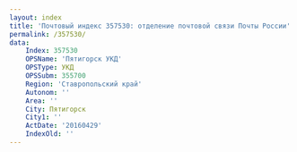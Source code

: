 ```yaml
---
layout: index
title: 'Почтовый индекс 357530: отделение почтовой связи Почты России'
permalink: /357530/
data:
    Index: 357530
    OPSName: 'Пятигорск УКД'
    OPSType: УКД
    OPSSubm: 355700
    Region: 'Ставропольский край'
    Autonom: ''
    Area: ''
    City: Пятигорск
    City1: ''
    ActDate: '20160429'
    IndexOld: ''
---
```

